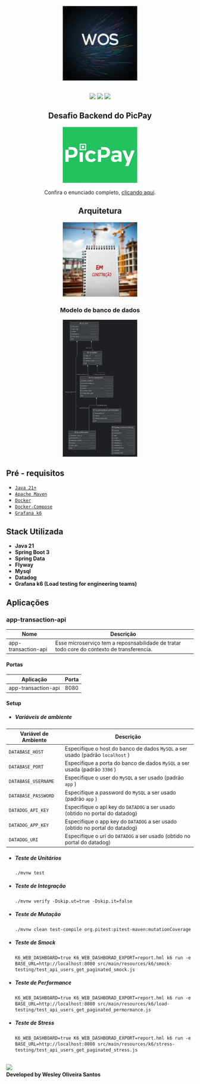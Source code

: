 <div align="center" width="100%">
    <img src="../asserts/logo-wos.jpg" alt="logo" width="200" height="auto" />
</div>

<br>

<div align="center">

![](https://img.shields.io/badge/Autor-Wesley%20Oliveira%20Santos-brightgreen)
![](https://img.shields.io/badge/Language-java-brightgreen)
![](https://img.shields.io/badge/Framework-springboot-brightgreen)

</div>

<div align="center">

  ## Desafio Backend do PicPay
  <img src="../asserts/picpay-logo.jpg" alt="logo" width="200" height="auto" />

  Confira o enunciado completo, [clicando aqui](./problem.md).

</div>

<div align="center">

  ## Arquitetura
  <img src="../asserts/em-construcao.jpg" alt="logo" width="200" height="auto" />

  ### Modelo de banco de dados
  <img src="../asserts/db-transactions.png" alt="logo" width="200" height="auto" />


</div>

##  Pré - requisitos

- [ `Java 21+` ](https://www.oracle.com/java/technologies/downloads/#java21)
- [ `Apache Maven`](https://maven.apache.org/download.cgi)
- [ `Docker` ](https://www.docker.com/)
- [ `Docker-Compose` ](https://docs.docker.com/compose/install/)
- [ `Grafana k6` ](https://grafana.com/docs/k6/latest/set-up/install-k6/)

## Stack Utilizada
- **Java 21**
- **Spring Boot 3**
- **Spring Data**
- **Flyway**
- **Mysql**
- **Datadog**
- **Grafana k6 (Load testing for engineering teams)**

## Aplicações

### app-transaction-api
| Nome                | Descrição |
|---------------------|-------|
| app-transaction-api | Esse microserviço tem a reposnsabilidade de tratar todo core do contexto de transferencia. |

#### Portas
| Aplicação          | Porta |
|--------------------|-------|
| app-transaction-api| 8080  |

#### Setup

- ##### Variáveis de ambiente

| Variável de Ambiente  | Descrição                                                                      |
|-----------------------|--------------------------------------------------------------------------------|
| `DATABASE_HOST`       | Especifique o host do banco de dados `MySQL` a ser usado (padrão `localhost` ) |
| `DATABASE_PORT`       | Especifique a porta do banco de dados `MySQL` a ser usada (padrão `3306` )     |
| `DATABASE_USERNAME`   | Especifique o user do `MySQL` a ser usado (padrão `app` )                      |
| `DATABASE_PASSWORD`   | Especifique a password do `MySQL` a ser usado (padrão `app` )                  |
| `DATADOG_API_KEY`     | Especifique o api key do `DATADOG`  a ser usado (obtido no portal do datadog)  |
| `DATADOG_APP_KEY`     | Especifique o app key do `DATADOG`  a ser usado (obtido no portal do datadog)  |
| `DATADOG_URI`         | Especifique o uri do `DATADOG`  a ser usado (obtido no portal do datadog)      |

- ##### Teste de Unitários
  ```
  ./mvnw test
  ```

- ##### Teste de Integração
  ```
  ./mvnw verify -Dskip.ut=true -Dskip.it=false
  ```

- ##### Teste de Mutação
  ```
  ./mvnw clean test-compile org.pitest:pitest-maven:mutationCoverage
  ```

- ##### Teste de Smock
  ```
  K6_WEB_DASHBOARD=true K6_WEB_DASHBORAD_EXPORT=report.hml k6 run -e BASE_URL=http://localhost:8080 src/main/resources/k6/smock-testing/test_api_users_get_paginated_smock.js
  ```

- ##### Teste de Performance
  ```
  K6_WEB_DASHBOARD=true K6_WEB_DASHBORAD_EXPORT=report.hml k6 run -e BASE_URL=http://localhost:8080 src/main/resources/k6/load-testing/test_api_users_get_paginated_permormance.js
  ```

- ##### Teste de Stress
  ```
  K6_WEB_DASHBOARD=true K6_WEB_DASHBORAD_EXPORT=report.hml k6 run -e BASE_URL=http://localhost:8080 src/main/resources/k6/stress-testing/test_api_users_get_paginated_stress.js
  ```

</br>
<a href="https://www.linkedin.com/in/wesleyosantos91/" target="_blank">
  <img src="https://img.shields.io/badge/LinkedIn-0077B5?style=for-the-badge&logo=linkedin&logoColor=white" target="_blank" />
</a>

</br>
<b>Developed by Wesley Oliveira Santos</b>